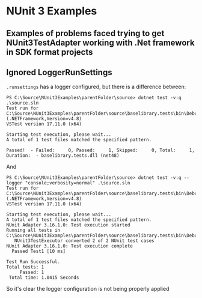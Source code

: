 # NUnit 3 Examples

## Examples of problems faced trying to get NUnit3TestAdapter working with .Net framework in SDK format projects

## Ignored LoggerRunSettings

`.runsettings` has a logger configured, but there is a difference between:
    
    PS C:\Source\NUnit3Examples\parentFolder\source> dotnet test -v:q .\source.sln
    Test run for C:\Source\NUnit3Examples\parentFolder\source\baselibrary.tests\bin\Debug\net48\baselibrary.tests.dll (.NETFramework,Version=v4.8)
    VSTest version 17.11.0 (x64)
    
    Starting test execution, please wait...
    A total of 1 test files matched the specified pattern.
    
    Passed!  - Failed:     0, Passed:     1, Skipped:     0, Total:     1, Duration:  - baselibrary.tests.dll (net48)

And 
    
    PS C:\Source\NUnit3Examples\parentFolder\source> dotnet test -v:q --logger "console;verbosity=normal" .\source.sln
    Test run for C:\Source\NUnit3Examples\parentFolder\source\baselibrary.tests\bin\Debug\net48\baselibrary.tests.dll (.NETFramework,Version=v4.8)
    VSTest version 17.11.0 (x64)
    
    Starting test execution, please wait...
    A total of 1 test files matched the specified pattern.
    NUnit Adapter 3.16.1.0: Test execution started
    Running all tests in C:\Source\NUnit3Examples\parentFolder\source\baselibrary.tests\bin\Debug\net48\baselibrary.tests.dll
       NUnit3TestExecutor converted 2 of 2 NUnit test cases
    NUnit Adapter 3.16.1.0: Test execution complete
      Passed Test1 [10 ms]
    
    Test Run Successful.
    Total tests: 1
         Passed: 1
     Total time: 1.0415 Seconds

So it's clear the logger configuration is not being properly applied

